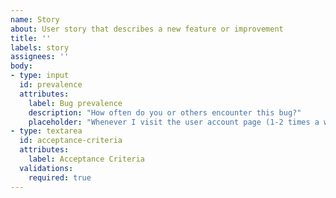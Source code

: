```yaml
---
name: Story
about: User story that describes a new feature or improvement
title: ''
labels: story
assignees: ''
body:
- type: input
  id: prevalence
  attributes:
    label: Bug prevalence
    description: "How often do you or others encounter this bug?"
    placeholder: "Whenever I visit the user account page (1-2 times a week)"
- type: textarea
  id: acceptance-criteria
  attributes:
    label: Acceptance Criteria
  validations:
    required: true
---
```

